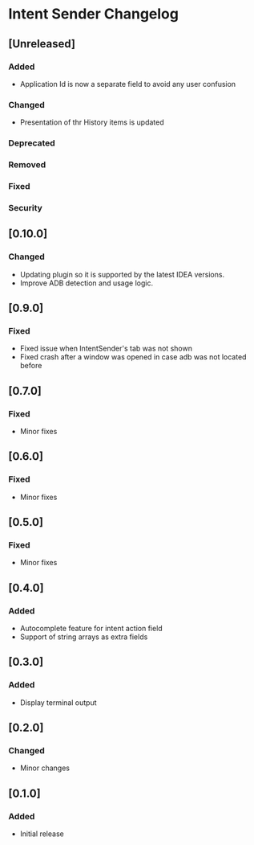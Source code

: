<!-- Keep a Changelog guide -> https://keepachangelog.com -->

# Intent Sender Changelog

## [Unreleased]
### Added
- Application Id is now a separate field to avoid any user confusion

### Changed
- Presentation of thr History items is updated

### Deprecated

### Removed

### Fixed

### Security
## [0.10.0]
### Changed
- Updating plugin so it is supported by the latest IDEA versions.
- Improve ADB detection and usage logic.

## [0.9.0]
### Fixed
- Fixed issue when IntentSender's tab was not shown
- Fixed crash after a window was opened in case adb was not located before

## [0.7.0]
### Fixed
- Minor fixes

## [0.6.0]
### Fixed
- Minor fixes

## [0.5.0]
### Fixed
- Minor fixes

## [0.4.0]
### Added
- Autocomplete feature for intent action field 
- Support of string arrays as extra fields

## [0.3.0]
### Added
- Display terminal output

## [0.2.0]
### Changed
- Minor changes

## [0.1.0]
### Added
- Initial release
